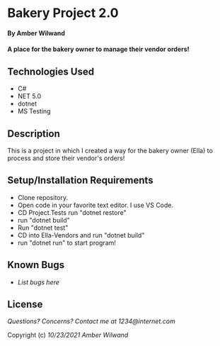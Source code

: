 # Bakery Project 2.0

#### By **Amber Wilwand**

#### A place for the bakery owner to manage their vendor orders!

## Technologies Used

- C#
- NET 5.0
- dotnet
- MS Testing

## Description

This is a project in which I created a way for the bakery owner (Ella) to process and store their vendor's orders!

## Setup/Installation Requirements

- Clone repository.
- Open code in your favorite text editor. I use VS Code.
- CD Project.Tests run "dotnet restore"
- run "dotnet build"
- Run "dotnet test"
- CD into Ella-Vendors and run "dotnet build"
- run "dotnet run" to start program!

## Known Bugs

- _List bugs here_

## License

_Questions? Concerns? Contact me at 1234@internet.com_

Copyright (c) _10/23/2021_ _Amber Wilwand_